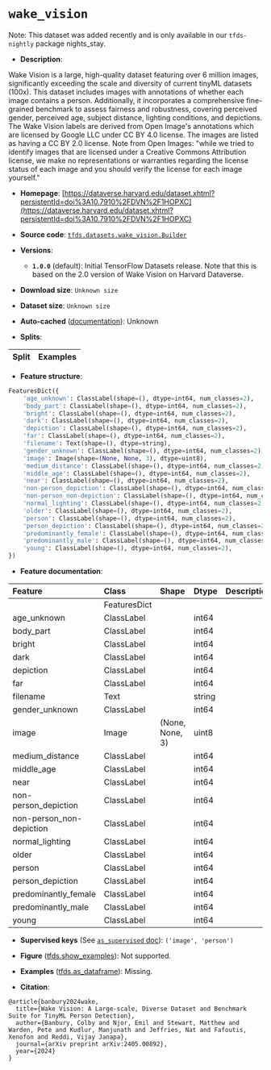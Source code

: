 <div itemscope itemtype="http://schema.org/Dataset">
  <div itemscope itemprop="includedInDataCatalog" itemtype="http://schema.org/DataCatalog">
    <meta itemprop="name" content="TensorFlow Datasets" />
  </div>
  <meta itemprop="name" content="wake_vision" />
  <meta itemprop="description" content="Wake Vision is a large, high-quality dataset featuring over 6 million images,&#10;significantly exceeding the scale and diversity of current tinyML datasets&#10;(100x). This dataset includes images with annotations of whether each image&#10;contains a person. Additionally, it incorporates a comprehensive fine-grained&#10;benchmark to assess fairness and robustness, covering perceived gender,&#10;perceived age, subject distance, lighting conditions, and depictions. The Wake&#10;Vision labels are derived from Open Image&#x27;s annotations which are licensed by&#10;Google LLC under CC BY 4.0 license. The images are listed as having a CC BY 2.0&#10;license. Note from Open Images: &quot;while we tried to identify images that are&#10;licensed under a Creative Commons Attribution license, we make no&#10;representations or warranties regarding the license status of each image and you&#10;should verify the license for each image yourself.&quot;&#10;&#10;To use this dataset:&#10;&#10;```python&#10;import tensorflow_datasets as tfds&#10;&#10;ds = tfds.load(&#x27;wake_vision&#x27;, split=&#x27;train&#x27;)&#10;for ex in ds.take(4):&#10;  print(ex)&#10;```&#10;&#10;See [the guide](https://www.tensorflow.org/datasets/overview) for more&#10;informations on [tensorflow_datasets](https://www.tensorflow.org/datasets).&#10;&#10;" />
  <meta itemprop="url" content="https://www.tensorflow.org/datasets/catalog/wake_vision" />
  <meta itemprop="sameAs" content="https://dataverse.harvard.edu/dataset.xhtml?persistentId=doi%3A10.7910%2FDVN%2F1HOPXC" />
  <meta itemprop="citation" content="@article{banbury2024wake,&#10;  title={Wake Vision: A Large-scale, Diverse Dataset and Benchmark Suite for TinyML Person Detection},&#10;  author={Banbury, Colby and Njor, Emil and Stewart, Matthew and Warden, Pete and Kudlur, Manjunath and Jeffries, Nat and Fafoutis, Xenofon and Reddi, Vijay Janapa},&#10;  journal={arXiv preprint arXiv:2405.00892},&#10;  year={2024}&#10;}" />
</div>

# `wake_vision`


Note: This dataset was added recently and is only available in our
`tfds-nightly` package
<span class="material-icons" title="Available only in the tfds-nightly package">nights_stay</span>.

*   **Description**:

Wake Vision is a large, high-quality dataset featuring over 6 million images,
significantly exceeding the scale and diversity of current tinyML datasets
(100x). This dataset includes images with annotations of whether each image
contains a person. Additionally, it incorporates a comprehensive fine-grained
benchmark to assess fairness and robustness, covering perceived gender,
perceived age, subject distance, lighting conditions, and depictions. The Wake
Vision labels are derived from Open Image's annotations which are licensed by
Google LLC under CC BY 4.0 license. The images are listed as having a CC BY 2.0
license. Note from Open Images: "while we tried to identify images that are
licensed under a Creative Commons Attribution license, we make no
representations or warranties regarding the license status of each image and you
should verify the license for each image yourself."

*   **Homepage**:
    [https://dataverse.harvard.edu/dataset.xhtml?persistentId=doi%3A10.7910%2FDVN%2F1HOPXC](https://dataverse.harvard.edu/dataset.xhtml?persistentId=doi%3A10.7910%2FDVN%2F1HOPXC)

*   **Source code**:
    [`tfds.datasets.wake_vision.Builder`](https://github.com/tensorflow/datasets/tree/master/tensorflow_datasets/datasets/wake_vision/wake_vision_dataset_builder.py)

*   **Versions**:

    *   **`1.0.0`** (default): Initial TensorFlow Datasets release. Note that
        this is based on the 2.0 version of Wake Vision on Harvard Dataverse.

*   **Download size**: `Unknown size`

*   **Dataset size**: `Unknown size`

*   **Auto-cached**
    ([documentation](https://www.tensorflow.org/datasets/performances#auto-caching)):
    Unknown

*   **Splits**:

Split | Examples
:---- | -------:

*   **Feature structure**:

```python
FeaturesDict({
    'age_unknown': ClassLabel(shape=(), dtype=int64, num_classes=2),
    'body_part': ClassLabel(shape=(), dtype=int64, num_classes=2),
    'bright': ClassLabel(shape=(), dtype=int64, num_classes=2),
    'dark': ClassLabel(shape=(), dtype=int64, num_classes=2),
    'depiction': ClassLabel(shape=(), dtype=int64, num_classes=2),
    'far': ClassLabel(shape=(), dtype=int64, num_classes=2),
    'filename': Text(shape=(), dtype=string),
    'gender_unknown': ClassLabel(shape=(), dtype=int64, num_classes=2),
    'image': Image(shape=(None, None, 3), dtype=uint8),
    'medium_distance': ClassLabel(shape=(), dtype=int64, num_classes=2),
    'middle_age': ClassLabel(shape=(), dtype=int64, num_classes=2),
    'near': ClassLabel(shape=(), dtype=int64, num_classes=2),
    'non-person_depiction': ClassLabel(shape=(), dtype=int64, num_classes=2),
    'non-person_non-depiction': ClassLabel(shape=(), dtype=int64, num_classes=2),
    'normal_lighting': ClassLabel(shape=(), dtype=int64, num_classes=2),
    'older': ClassLabel(shape=(), dtype=int64, num_classes=2),
    'person': ClassLabel(shape=(), dtype=int64, num_classes=2),
    'person_depiction': ClassLabel(shape=(), dtype=int64, num_classes=2),
    'predominantly_female': ClassLabel(shape=(), dtype=int64, num_classes=2),
    'predominantly_male': ClassLabel(shape=(), dtype=int64, num_classes=2),
    'young': ClassLabel(shape=(), dtype=int64, num_classes=2),
})
```

*   **Feature documentation**:

Feature                  | Class        | Shape           | Dtype  | Description
:----------------------- | :----------- | :-------------- | :----- | :----------
                         | FeaturesDict |                 |        |
age_unknown              | ClassLabel   |                 | int64  |
body_part                | ClassLabel   |                 | int64  |
bright                   | ClassLabel   |                 | int64  |
dark                     | ClassLabel   |                 | int64  |
depiction                | ClassLabel   |                 | int64  |
far                      | ClassLabel   |                 | int64  |
filename                 | Text         |                 | string |
gender_unknown           | ClassLabel   |                 | int64  |
image                    | Image        | (None, None, 3) | uint8  |
medium_distance          | ClassLabel   |                 | int64  |
middle_age               | ClassLabel   |                 | int64  |
near                     | ClassLabel   |                 | int64  |
non-person_depiction     | ClassLabel   |                 | int64  |
non-person_non-depiction | ClassLabel   |                 | int64  |
normal_lighting          | ClassLabel   |                 | int64  |
older                    | ClassLabel   |                 | int64  |
person                   | ClassLabel   |                 | int64  |
person_depiction         | ClassLabel   |                 | int64  |
predominantly_female     | ClassLabel   |                 | int64  |
predominantly_male       | ClassLabel   |                 | int64  |
young                    | ClassLabel   |                 | int64  |

*   **Supervised keys** (See
    [`as_supervised` doc](https://www.tensorflow.org/datasets/api_docs/python/tfds/load#args)):
    `('image', 'person')`

*   **Figure**
    ([tfds.show_examples](https://www.tensorflow.org/datasets/api_docs/python/tfds/visualization/show_examples)):
    Not supported.

*   **Examples**
    ([tfds.as_dataframe](https://www.tensorflow.org/datasets/api_docs/python/tfds/as_dataframe)):
    Missing.

*   **Citation**:

```
@article{banbury2024wake,
  title={Wake Vision: A Large-scale, Diverse Dataset and Benchmark Suite for TinyML Person Detection},
  author={Banbury, Colby and Njor, Emil and Stewart, Matthew and Warden, Pete and Kudlur, Manjunath and Jeffries, Nat and Fafoutis, Xenofon and Reddi, Vijay Janapa},
  journal={arXiv preprint arXiv:2405.00892},
  year={2024}
}
```

